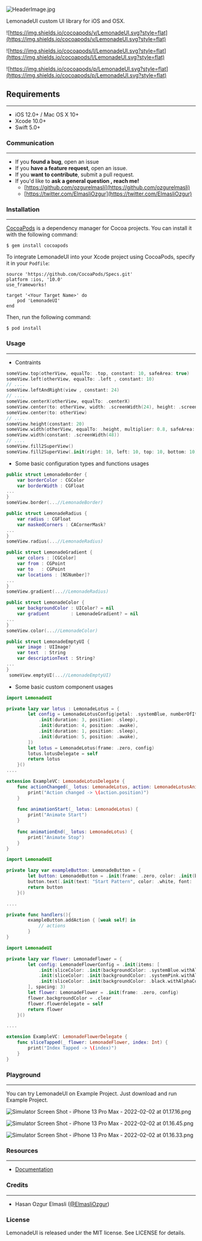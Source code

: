 ![HeaderImage.jpg](https://s3.us-west-2.amazonaws.com/secure.notion-static.com/95ffa0ed-b947-4d22-bd24-b47a66b8f6e5/HeaderImage.jpg?X-Amz-Algorithm=AWS4-HMAC-SHA256&X-Amz-Content-Sha256=UNSIGNED-PAYLOAD&X-Amz-Credential=AKIAT73L2G45EIPT3X45%2F20220201%2Fus-west-2%2Fs3%2Faws4_request&X-Amz-Date=20220201T222820Z&X-Amz-Expires=86400&X-Amz-Signature=fffd73a893422cfda3e177e5f6a6ab8fd9806d545491ecaeb8cc6326834af002&X-Amz-SignedHeaders=host&response-content-disposition=filename%20%3D%22HeaderImage.jpg%22&x-id=GetObject)

LemonadeUI custom UI library for iOS and OSX.

![https://img.shields.io/cocoapods/v/LemonadeUI.svg?style=flat](https://img.shields.io/cocoapods/v/LemonadeUI.svg?style=flat)

![https://img.shields.io/cocoapods/l/LemonadeUI.svg?style=flat](https://img.shields.io/cocoapods/l/LemonadeUI.svg?style=flat)

![https://img.shields.io/cocoapods/p/LemonadeUI.svg?style=flat](https://img.shields.io/cocoapods/p/LemonadeUI.svg?style=flat)

## **Requirements**

---

- iOS 12.0+ / Mac OS X 10+
- Xcode 10.0+
- Swift 5.0+

### **Communication**

---

- If you **found a bug**, open an issue
- If you **have a feature request**, open an issue.
- If you **want to contribute**, submit a pull request.
- If you'd like to **ask a general question , reach me!**
    - [https://github.com/ozgurelmasli](https://github.com/ozgurelmasli)
    - [https://twitter.com/ElmasliOzgur](https://twitter.com/ElmasliOzgur)

### **Installation**

---

[CocoaPods](http://cocoapods.org/) is a dependency manager for Cocoa projects. You can install it with the following command:

```
$ gem install cocoapods
```

To integrate LemonadeUI into your Xcode project using CocoaPods, specify it in your `Podfile`:

```
source 'https://github.com/CocoaPods/Specs.git'
platform :ios, '10.0'
use_frameworks!

target '<Your Target Name>' do
	pod 'LemonadeUI'
end
```

Then, run the following command:

```
$ pod install
```

### Usage

---

- Contraints

```swift
someView.top(otherView, equalTo: .top, constant: 10, safeArea: true)
someView.left(otherView, equalTo: .left , constant: 10)
// ....
someView.leftAndRight(view , constant: 24)
// ....
someView.centerX(otherView, equalTo: .centerX)
someView.center(to: otherView, width: .screenWidth(24), height: .screenHeight())
someView.center(to: otherView)
// ....
someView.height(constant: 20)
someView.width(otherView, equalTo: .height, multiplier: 0.8, safeArea: true)
someView.width(constant: .screenWidth(48))
// .... 
someView.fill2SuperView()
someView.fill2SuperView(.init(right: 10, left: 10, top: 10, bottom: 10))
```

- Some basic configuration types and functions usages

```swift
public struct LemonadeBorder {
    var borderColor : CGColor
    var borderWidth : CGFloat 
...
}
someView.border(...//LemonadeBorder)
```

```swift
public struct LemonadeRadius {
    var radius : CGFloat
    var maskedCorners : CACornerMask?
...
}
someView.radius(...//LemonadeRadius)
```

```swift
public struct LemonadeGradient {
    var colors : [CGColor]
    var from : CGPoint
    var to   : CGPoint
    var locations : [NSNumber]?
...
}
someView.gradient(...//LemonadeRadius)
```

```swift
public struct LemonadeColor {
    var backgroundColor : UIColor? = nil
    var gradient        : LemonadeGradient? = nil
...
}
someView.color(...//LemonadeColor)
```

```swift
public struct LemonadeEmptyUI {
    var image : UIImage?
    var text  : String
    var descriptionText : String?
...
}
 someView.emptyUI(...//LemonadeEmptyUI)
```

- Some basic custom component usages

```swift
import LemonadeUI

private lazy var lotus : LemonadeLotus = {
        let config = LemonadeLotusConfig(petal: .systemBlue, numberOfItems: 8, pattern: [
            .init(duration: 3, position: .sleep),
            .init(duration: 4, position: .awake),
            .init(duration: 1, position: .sleep),
            .init(duration: 5, position: .awake),
        ])
        let lotus = LemonadeLotus(frame: .zero, config)
        lotus.lotusDelegate = self
        return lotus
    }()
....

extension ExampleVC: LemonadeLotusDelegate {
    func actionChanged(_ lotus: LemonadeLotus, action: LemonadeLotusAnimationPatternItem) {
        print("Action changed -> \(action.position)")
    }
    
    func animationStart(_ lotus: LemonadeLotus) {
        print("Animate Start")
    }
    
    func animationEnd(_ lotus: LemonadeLotus) {
        print("Animate Stop")
    }
}
```

```swift
import LemonadeUI

private lazy var exampleButton: LemonadeButton = {
        let button: LemonadeButton = .init(frame: .zero, color: .init(backgroundColor: .systemBlue), radius:.init(radius: 8))
        button.text(.init(text: "Start Pattern", color: .white, font: .systemFont(ofSize: 20), alignment: .center))
        return button
    }()

....

private func handlers(){
        exampleButton.addAction { [weak self] in
            // actions
        }
}
```

```swift
import LemonadeUI

private lazy var flower: LemonadeFlower = {
        let config: LemonadeFlowerConfig = .init(items: [
            .init(sliceColor: .init(backgroundColor: .systemBlue.withAlphaComponent(0.7)), sliceBorder: .init(borderColor: .black, width: 2.0)),
            .init(sliceColor: .init(backgroundColor: .systemPink.withAlphaComponent(0.7)), sliceBorder: .init(borderColor: .black, width: 1.0)),
            .init(sliceColor: .init(backgroundColor: .black.withAlphaComponent(0.7)), sliceBorder: .init(borderColor: .white, width: 2.0), customView: .init(frame: .zero, color: .init(backgroundColor: .orange), radius: .init(radius: 20), border: .init(borderColor: .white, width: 2.0)))
        ], spacing: 3)
        let flower: LemonadeFlower = .init(frame: .zero, config)
        flower.backgroundColor = .clear
        flower.flowerdelegate = self
        return flower
    }()

....

extension ExampleVC: LemonadeFlowerDelegate {
    func sliceTapped(_ flower: LemonadeFlower, index: Int) {
        print("Index Tapped -> \(index)")
    }
}
```

### Playground

---

You can try LemonadeUI on Example Project. Just download and run Example Project. 

![Simulator Screen Shot - iPhone 13 Pro Max - 2022-02-02 at 01.17.16.png](Untitled%20e0c78fd627054dfc8b4306deb0b54114/Simulator_Screen_Shot_-_iPhone_13_Pro_Max_-_2022-02-02_at_01.17.16.png)

![Simulator Screen Shot - iPhone 13 Pro Max - 2022-02-02 at 01.16.45.png](Untitled%20e0c78fd627054dfc8b4306deb0b54114/Simulator_Screen_Shot_-_iPhone_13_Pro_Max_-_2022-02-02_at_01.16.45.png)

![Simulator Screen Shot - iPhone 13 Pro Max - 2022-02-02 at 01.16.33.png](Untitled%20e0c78fd627054dfc8b4306deb0b54114/Simulator_Screen_Shot_-_iPhone_13_Pro_Max_-_2022-02-02_at_01.16.33.png)

### **Resources**

---

- [Documentation](https://ozgurelmasli.github.io/lemonadeUI.github.io/)

### **Credits**

---

- Hasan Ozgur Elmasli ([@ElmasliOzgur](https://twitter.com/ElmasliOzgur))

### **License**

LemonadeUI is released under the MIT license. See LICENSE for details.
